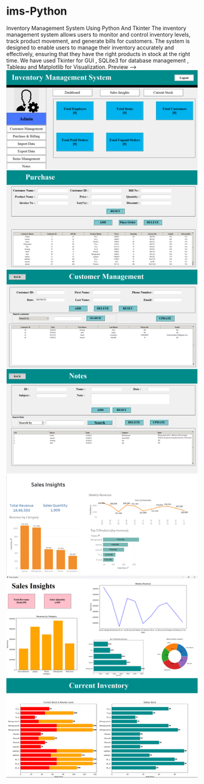 # ims-Python
Inventory Management System Using Python And Tkinter
The inventory management system allows users to monitor and control inventory levels, track product movement, and generate bills for customers. 
The system is designed to enable users to manage their inventory accurately and effectively, ensuring that they have the right products in stock at the right time. 
We have used Tkinter for GUI , SQLite3 for database management , Tableau and Matplotlib for Visualization.
Preview -->
![Image Alt Text](web_images/Homepage.png)
![Image Alt Text](web_images/purchase.png)
![Image Alt Text](web_images/cust_management.png)
![Image Alt Text](web_images/Notes.png)
![Image Alt Text](web_images/Tableau_dashboard.png)
![Image Alt Text](web_images/Insights.png)
![Image Alt Text](web_images/reorder.png)
